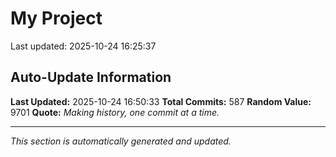 # My Project


Last updated: 2025-10-24 16:25:37


















































































































































































































































































































































































































































































































































































































































































































































































































































































































































































































## Auto-Update Information

**Last Updated:** 2025-10-24 16:50:33
**Total Commits:** 587
**Random Value:** 9701
**Quote:** _Making history, one commit at a time._

---
_This section is automatically generated and updated._